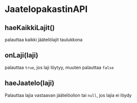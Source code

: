 # JaatelopakastinAPI

## **haeKaikkiLajit()**
palauttaa kaikki jäätelölajit taulukkona

## **onLaji(laji)**
palauttaa `true`, jos laji löytyy, muuten palauttaa `false`

## **haeJaatelo(laji)**
Palauttaa lajia vastaavan jäätelöolion tai `null`, jos lajia ei löydy